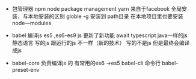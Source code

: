 - 包管理器
npm node package management 
yarn 来自于facebook 
全局安装，与本地安装的区别
globle  -g 安装到 path目录
在本地项目里也要安装
node—modules 

- babel 编译js 
es5 ,es6-es9 
js 更新了新功能 await 
typescript  java一样的js 静态语言
写的js 跟运行的js 不一样（新的技术）
写的不是js 但是最终会编译成js 


 - babel-core 负责编译js 的
 有常用的es6 ->es5 
 babel-cli 命令行
 babel-preset-env 